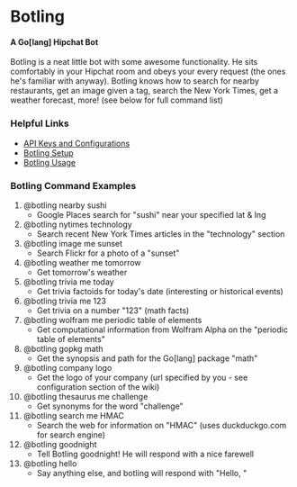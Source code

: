 Botling
=====
#### A Go[lang] Hipchat Bot

Botling is a neat little bot with some awesome functionality. He sits comfortably in your Hipchat room and obeys your every request (the ones he's familiar with anyway). Botling knows how to search for nearby restaurants, get an image given a tag, search the New York Times, get a weather forecast, more! (see below for full command list)

### Helpful Links
* [API Keys and Configurations]()
* [Botling Setup]()
* [Botling Usage]()

### Botling Command Examples
1. @botling nearby sushi
    * Google Places search for "sushi" near your specified lat & lng
2. @botling nytimes technology
    * Search recent New York Times articles in the "technology" section
3. @botling image me sunset
    * Search Flickr for a photo of a "sunset"
4. @botling weather me tomorrow
    * Get tomorrow's weather
5. @botling trivia me today
    * Get trivia factoids for today's date (interesting or historical events)
6. @botling trivia me 123
    * Get trivia on a number "123" (math facts)
7. @botling wolfram me periodic table of elements
    * Get computational information from Wolfram Alpha on the "periodic table of elements"
8. @botling gopkg math
    * Get the synopsis and path for the Go[lang] package "math"
9. @botling company logo
    * Get the logo of your company (url specified by you - see configuration section of the wiki)
10. @botling thesaurus me challenge
    * Get synonyms for the word "challenge"
11. @botling search me HMAC
    * Search the web for information on "HMAC" (uses duckduckgo.com for search engine)
12. @botling goodnight
    * Tell Botling goodnight! He will respond with a nice farewell
13. @botling hello
    * Say anything else, and botling will respond with "Hello, <FirstName> <LastName>"
